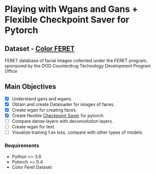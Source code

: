 # Playing with Wgans and Gans + Flexible Checkpoint Saver for Pytorch
## Dataset - [Color FERET](https://www.nist.gov/itl/iad/image-group/color-feret-database)
FERET database of facial images collected under the FERET program, sponsored by the DOD Counterdrug Technology
Development Program Office
## Main Objectives
- [x] Understand gans and wgans.
- [x] Obtain and create Dataloader for images of faces.
- [x] Create wgan for creating faces.
- [x] Create flexible [Checkpoint Saver](utils.py) for pytorch.
- [ ] Compare dense layers with deconvolution layers.
- [ ] Create wgan for text.
- [ ] Visualize training f.ex loss, compare with other types of models.
### Requirements
- Python >= 3.6
- Pytorch >= 0.4
- Color Feret Dataset
